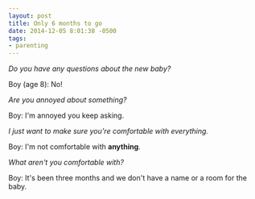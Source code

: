 ```yaml
---
layout: post
title: Only 6 months to go
date: 2014-12-05 8:01:38 -0500
tags: 
- parenting
---
```

_Do you have any questions about the new baby?_

Boy (age 8): No!

_Are you annoyed about something?_

Boy: I'm annoyed you keep asking.

_I just want to make sure you're comfortable with everything._

Boy: I'm not comfortable with **anything**.

_What aren't you comfortable with?_

Boy: It's been three months and we don't have a name or a room for the baby. 
